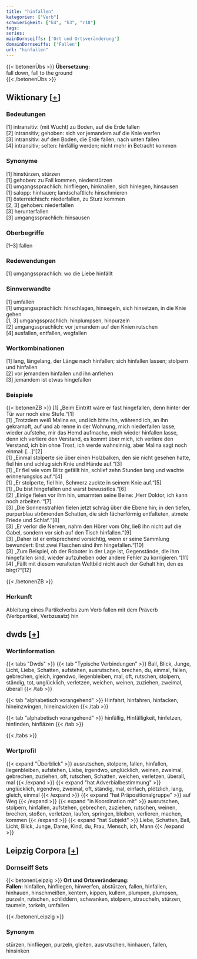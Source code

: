 ```yaml
---
title: "hinfallen"
kategorien: ["Verb"]
schwierigkeit: ["k4", "h3", "r18"]
tags:
series:
mainDornseiffs: ['Ort und Ortsveränderung']
domainDornseiffs: ['Fallen']
url: "hinfallen"
---
```


{{< betonenÜbs >}}
**Übersetzung:**  
fall down, fall to the ground  
{{< /betonenÜbs >}}

## Wiktionary [[+](https://de.wiktionary.org/wiki/hinfallen)]

### Bedeutungen
[1] intransitiv: (mit Wucht) zu Boden, auf die Erde fallen  
[2] intransitiv; gehoben: sich vor jemandem auf die Knie werfen  
[3] intransitiv: auf den Boden, die Erde fallen; nach unten fallen  
[4] intransitiv; selten: hinfällig werden; nicht mehr in Betracht kommen  

### Synonyme
[1] hinstürzen, stürzen  
[1] gehoben: zu Fall kommen, niederstürzen  
[1] umgangssprachlich: hinfliegen, hinknallen, sich hinlegen, hinsausen  
[1] salopp: hinhauen; landschaftlich: hinschmieren  
[1] österreichisch: niederfallen, zu Sturz kommen  
[2, 3] gehoben: niederfallen  
[3] herunterfallen  
[3] umgangssprachlich: hinsausen  

### Oberbegriffe
[1–3] fallen  

### Redewendungen
[1] umgangssprachlich: wo die Liebe hinfällt  

### Sinnverwandte
[1] umfallen  
[1] umgangssprachlich: hinschlagen, hinsegeln, sich hinsetzen, in die Knie gehen  
[1, 3] umgangssprachlich: hinplumpsen, hinpurzeln  
[2] umgangssprachlich: vor jemandem auf den Knien rutschen  
[4] ausfallen, entfallen, wegfallen  

### Wortkombinationen
[1] lang, längelang, der Länge nach hinfallen; sich hinfallen lassen; stolpern und hinfallen  
[2] vor jemandem hinfallen und ihn anflehen  
[3] jemandem ist etwas hingefallen  

### Beispiele
{{< betonenZB >}}
[1] „Beim Eintritt wäre er fast hingefallen, denn hinter der Tür war noch eine Stufe.“[1]  
[1] „Trotzdem weiß Malina es, und ich bitte ihn, während ich, an ihn gekrampft, auf und ab renne in der Wohnung, mich niederfallen lasse, wieder aufstehe, mir das Hemd aufmache, mich wieder hinfallen lasse, denn ich verliere den Verstand, es kommt über mich, ich verliere den Verstand, ich bin ohne Trost, ich werde wahnsinnig, aber Malina sagt noch einmal: […]“[2]  
[1] „Einmal stolperte sie über einen Holzbalken, den sie nicht gesehen hatte, fiel hin und schlug sich Knie und Hände auf.“[3]  
[1] „Er fiel wie vom Blitz gefällt hin, schlief zehn Stunden lang und wachte erinnerungslos auf.“[4]  
[1] „Er stolperte, fiel hin, Schmerz zuckte in seinem Knie auf.“[5]  
[1] „Du bist hingefallen und warst bewusstlos.“[6]  
[2] „Einige fielen vor ihm hin, umarmten seine Beine: ‚Herr Doktor, ich kann noch arbeiten.‘“[7]  
[3] „Die Sonnenstrahlen fielen jetzt schräg über die Ebene hin; in den tiefen, purpurblau strömenden Schatten, die sich fächerförmig entfalteten, atmete Friede und Schlaf.“[8]  
[3] „Er verlor die Nerven, nahm den Hörer vom Ohr, ließ ihn nicht auf die Gabel, sondern vor sich auf den Tisch hinfallen.“[9]  
[3] „Daher ist er entsprechend vorsichtig, wenn er seine Sammlung bewundert: Erst zwei Flaschen sind ihm hingefallen.“[10]  
[3] „Zum Beispiel, ob der Roboter in der Lage ist, Gegenstände, die ihm hingefallen sind, wieder aufzuheben oder andere Fehler zu korrigieren.“[11]  
[4] „Fällt mit diesem veralteten Weltbild nicht auch der Gehalt hin, den es birgt?“[12]  

{{< /betonenZB >}}
### Herkunft
Ableitung eines Partikelverbs zum Verb fallen mit dem Präverb (Verbpartikel, Verbzusatz) hin  



## dwds [[+](https://www.dwds.de/wb/hinfallen)]

### Wortinformation
{{< tabs "Dwds" >}}
{{< tab "Typische Verbindungen" >}}
Ball, Blick, Junge, Licht, Liebe, Schatten, aufstehen, ausrutschen, brechen, du, einmal, fallen, gebrechen, gleich, irgendwo, liegenbleiben, mal, oft, rutschen, stolpern, ständig, tot, unglücklich, verletzen, weichen, weinen, zuziehen, zweimal, überall
{{< /tab >}}

{{< tab "alphabetisch vorangehend" >}}
Hinfahrt, hinfahren, hinfacken, hineinzwingen, hineinzwicken
{{< /tab >}}

{{< tab "alphabetisch vorangehend" >}}
hinfällig, Hinfälligkeit, hinfetzen, hinfinden, hinfläzen
{{< /tab >}}

{{< /tabs >}}

### Wortprofil
{{< expand "Überblick" >}} ausrutschen, stolpern, fallen, hinfallen, liegenbleiben, aufstehen, Liebe, irgendwo, unglücklich, weinen, zweimal, gebrechen, zuziehen, oft, rutschen, Schatten, weichen, verletzen, überall, mal {{< /expand >}}
{{< expand "hat Adverbialbestimmung" >}} unglücklich, irgendwo, zweimal, oft, ständig, mal, einfach, plötzlich, lang, gleich, einmal {{< /expand >}}
{{< expand "hat Präpositionalgruppe" >}} auf Weg {{< /expand >}}
{{< expand "in Koordination mit" >}} ausrutschen, stolpern, hinfallen, aufstehen, gebrechen, zuziehen, rutschen, weinen, brechen, stoßen, verletzen, laufen, springen, bleiben, verlieren, machen, kommen {{< /expand >}}
{{< expand "hat Subjekt" >}} Liebe, Schatten, Ball, Licht, Blick, Junge, Dame, Kind, du, Frau, Mensch, ich, Mann {{< /expand >}}

## Leipzig Corpora [[+](https://corpora.uni-leipzig.de/en/res?word=hinfallen&corpusId=deu_newscrawl-public_2018)]

### Dornseiff Sets
{{< betonenLeipzig >}}
**Ort und Ortsveränderung:**  
**Fallen:** hinfallen, hinfliegen, hinwerfen, abstürzen, fallen, hinfallen, hinhauen, hinschmeißen, kentern, kippen, kullern, plumpen, plumpsen, purzeln, rutschen, schliddern, schwanken, stolpern, straucheln, stürzen, taumeln, torkeln, umfallen  

{{< /betonenLeipzig >}}

### Synonym
stürzen, hinfliegen, purzeln, gleiten, ausrutschen, hinhauen, fallen, hinsinken


